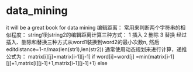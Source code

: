# data_mining
it will be a great book for data mining
编辑距离：
常用来判断两个字符串的相似程度：
string1到string2的编辑距离计算三种方式：
1 插入
2 删除
3 替换
经过插入、删除和替换三种方式从word1装换到word2的最小次数n,
然后editdistance=1-n/max(len(str1),len(str2))
通常使用动态规划来进行计算，递推公式为：
matrix[i][j]=matrix[i-1][j-1]   if word[i]=word[j]
            =min(matrix[i-1][j]+1,matrix[i][j-1]+1,matrix[i-1][j-1]+1) else

